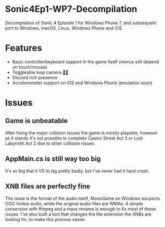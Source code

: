 # Sonic4Ep1-WP7-Decompilation
Decompilation of Sonic 4 Episode 1 for Windows Phone 7, and subsequent port to Windows, macOS, Linux, Windows Phone and iOS

# Features
 - Basic controller/keyboard support in the game itself (menus still depend on touch/mouse)
 - Toggleable loop camera [🦀🦀](https://twitter.com/da_wamwoowam/status/1236706830962905089)
 - Discord rich presence
 - Accelerometer support on iOS and Windows Phone (emulation soon)

# Issues

## Game is unbeatable
After fixing the major collision issues the game is *mostly* playable, however as it stands it's not possible to complete Casino Street Act 3 or Lost Labyrinth Act 2 due to other collision issues.

## AppMain.cs is still way too big
It's so big that it VS to lag pretty badly, but I've never had it hard crash.

## XNB files are perfectly fine
The issue is the format of the audio itself, MonoGame on Windows excpects OGG Vorbis audio, while the original audio files are WMAs. A simple conversion with ffmpeg and a mass rename is enough to fix most of these issues. I've also built a tool that changes the file extension the XNBs are looking for, to make this process easier.
